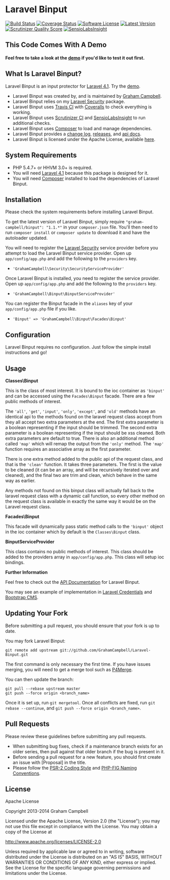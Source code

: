 Laravel Binput
==============


[![Build Status](https://img.shields.io/travis/GrahamCampbell/Laravel-Binput/master.svg)](https://travis-ci.org/GrahamCampbell/Laravel-Binput)
[![Coverage Status](https://img.shields.io/coveralls/GrahamCampbell/Laravel-Binput/master.svg)](https://coveralls.io/r/GrahamCampbell/Laravel-Binput)
[![Software License](https://img.shields.io/badge/license-Apache%202.0-brightgreen.svg)](https://github.com/GrahamCampbell/Laravel-Binput/blob/master/LICENSE.md)
[![Latest Version](https://img.shields.io/github/release/GrahamCampbell/Laravel-Binput.svg)](https://github.com/GrahamCampbell/Laravel-Binput/releases)
[![Scrutinizer Quality Score](https://scrutinizer-ci.com/g/GrahamCampbell/Laravel-Binput/badges/quality-score.png?s=5b1bca08ae3b2c0cdfc2be27541d5dd077e03200)](https://scrutinizer-ci.com/g/GrahamCampbell/Laravel-Binput)
[![SensioLabsInsight](https://insight.sensiolabs.com/projects/eb11c61f-b689-4453-8d68-08a68861e6d5/mini.png)](https://insight.sensiolabs.com/projects/eb11c61f-b689-4453-8d68-08a68861e6d5)


## This Code Comes With A Demo

#### Feel free to take a look at the [demo](http://demo.mineuk.com/) if you'd like to test it out first.


## What Is Laravel Binput?

Laravel Binput is an input protector for [Laravel 4.1](http://laravel.com). Try the [demo](http://demo.mineuk.com/).

* Laravel Binput was created by, and is maintained by [Graham Campbell](https://github.com/GrahamCampbell).
* Laravel Binput relies on my [Laravel Security](https://github.com/GrahamCampbell/Laravel-Security) package.
* Laravel Binput uses [Travis CI](https://travis-ci.org/GrahamCampbell/Laravel-Binput) with [Coveralls](https://coveralls.io/r/GrahamCampbell/Laravel-Binput) to check everything is working.
* Laravel Binput uses [Scrutinizer CI](https://scrutinizer-ci.com/g/GrahamCampbell/Laravel-Binput) and [SensioLabsInsight](https://insight.sensiolabs.com/projects/eb11c61f-b689-4453-8d68-08a68861e6d5) to run additional checks.
* Laravel Binput uses [Composer](https://getcomposer.org) to load and manage dependencies.
* Laravel Binput provides a [change log](https://github.com/GrahamCampbell/Laravel-Binput/blob/master/CHANGELOG.md), [releases](https://github.com/GrahamCampbell/Laravel-Binput/releases), and [api docs](http://grahamcampbell.github.io/Laravel-Binput).
* Laravel Binput is licensed under the Apache License, available [here](https://github.com/GrahamCampbell/Laravel-Binput/blob/master/LICENSE.md).


## System Requirements

* PHP 5.4.7+ or HHVM 3.0+ is required.
* You will need [Laravel 4.1](http://laravel.com) because this package is designed for it.
* You will need [Composer](https://getcomposer.org) installed to load the dependencies of Laravel Binput.


## Installation

Please check the system requirements before installing Laravel Binput.

To get the latest version of Laravel Binput, simply require `"graham-campbell/binput": "1.1.*"` in your `composer.json` file. You'll then need to run `composer install` or `composer update` to download it and have the autoloader updated.

You will need to register the [Laravel Security](https://github.com/GrahamCampbell/Laravel-Security) service provider before you attempt to load the Laravel Binput service provider. Open up `app/config/app.php` and add the following to the `providers` key.

* `'GrahamCampbell\Security\SecurityServiceProvider'`

Once Laravel Binput is installed, you need to register the service provider. Open up `app/config/app.php` and add the following to the `providers` key.

* `'GrahamCampbell\Binput\BinputServiceProvider'`

You can register the Binput facade in the `aliases` key of your `app/config/app.php` file if you like.

* `'Binput' => 'GrahamCampbell\Binput\Facades\Binput'`


## Configuration

Laravel Binput requires no configuration. Just follow the simple install instructions and go!


## Usage

**Classes\Binput**

This is the class of most interest. It is bound to the ioc container as `'binput'` and can be accessed using the `Facades\Binput` facade. There are a few public methods of interest.

The `'all'`, `'get'`, `'input'`, `'only'`, `'except'`, and `'old'` methods have an identical api to the methods found on the laravel request class accept from they all accept two extra parameters at the end. The first extra parameter is a boolean representing if the input should be trimmed. The second extra parameter is a boolean representing if the input should be xss cleaned. Both extra parameters are default to true. There is also an additional method called `'map'` which will remap the output from the `'only'` method. The `'map'` function requires an associative array as the first parameter.

There is one extra method added to the public api of the request class, and that is the `'clean'` function. It takes three parameters. The first is the value to be cleaned (it can be an array, and will be recursively iterated over and cleaned), and the final two are trim and clean, which behave in the same way as earlier.

Any methods not found on this binput class will actually fall back to the laravel request class with a dynamic call function, so every other method on the request class is available in exactly the same way it would be on the Laravel request class.

**Facades\Binput**

This facade will dynamically pass static method calls to the `'binput'` object in the ioc container which by default is the `Classes\Binput` class.

**BinputServiceProvider**

This class contains no public methods of interest. This class should be added to the providers array in `app/config/app.php`. This class will setup ioc bindings.

**Further Information**

Feel free to check out the [API Documentation](http://grahamcampbell.github.io/Laravel-Binput
) for Laravel Binput.

You may see an example of implementation in [Laravel Credentials](https://github.com/GrahamCampbell/Laravel-Credentials) and [Bootstrap CMS](https://github.com/GrahamCampbell/Bootstrap-CMS).


## Updating Your Fork

Before submitting a pull request, you should ensure that your fork is up to date.

You may fork Laravel Binput:

    git remote add upstream git://github.com/GrahamCampbell/Laravel-Binput.git

The first command is only necessary the first time. If you have issues merging, you will need to get a merge tool such as [P4Merge](http://perforce.com/product/components/perforce_visual_merge_and_diff_tools).

You can then update the branch:

    git pull --rebase upstream master
    git push --force origin <branch_name>

Once it is set up, run `git mergetool`. Once all conflicts are fixed, run `git rebase --continue`, and `git push --force origin <branch_name>`.


## Pull Requests

Please review these guidelines before submitting any pull requests.

* When submitting bug fixes, check if a maintenance branch exists for an older series, then pull against that older branch if the bug is present in it.
* Before sending a pull request for a new feature, you should first create an issue with [Proposal] in the title.
* Please follow the [PSR-2 Coding Style](https://github.com/php-fig/fig-standards/blob/master/accepted/PSR-2-coding-style-guide.md) and [PHP-FIG Naming Conventions](https://github.com/php-fig/fig-standards/blob/master/bylaws/002-psr-naming-conventions.md).


## License

Apache License

Copyright 2013-2014 Graham Campbell

Licensed under the Apache License, Version 2.0 (the "License");
you may not use this file except in compliance with the License.
You may obtain a copy of the License at

 http://www.apache.org/licenses/LICENSE-2.0

Unless required by applicable law or agreed to in writing, software
distributed under the License is distributed on an "AS IS" BASIS,
WITHOUT WARRANTIES OR CONDITIONS OF ANY KIND, either express or implied.
See the License for the specific language governing permissions and
limitations under the License.
